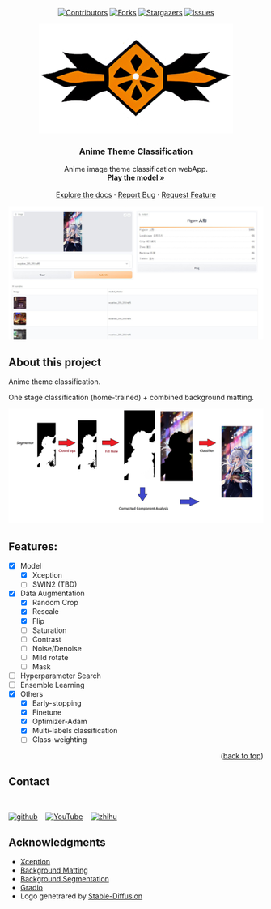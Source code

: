 
<a name="readme-top"></a>

<div align="center">

[![Contributors][contributors-shield]][contributors-url]
[![Forks][forks-shield]][forks-url]
[![Stargazers][stars-shield]][stars-url]
[![Issues][issues-shield]][issues-url]
</div>

<div align="center">
  <a href="https://github.com/dr413677671/Anime-image-classification">
    <img src="assets/logo.png" alt="Logo" width="384" height="216">
  </a>
</div>
<div align="center">
  <h3 align="center">Anime Theme Classification</h3>
  <p align="center">
    Anime image theme classification webApp.
    <br />
    <a href="https://huggingface.co/spaces/darkCat/Anime-image-classification"><strong>Play the model »</strong></a>
    <br />
    <br />
    <a href="https://github.com/dr413677671/Anime-image-classification/README.md">Explore the docs</a>
    ·
    <a href="https://github.com/dr413677671/Anime-image-classification/issues">Report Bug</a>
    ·
    <a href="https://github.com/dr413677671/Anime-image-classification/issues">Request Feature</a>
  </p>
</div>


<!-- ABOUT THE PROJECT -->

<div align=center>
<img src='./front.JPG'>
</div>

## About this project

Anime theme classification.

One stage classification (home-trained) + combined background matting.

<img src='./illustration_preview.png'>

## Features:

- [x] Model
    - [x] Xception
    - [ ] SWIN2 (TBD)
- [x] Data Augmentation
    - [x] Random Crop
    - [x] Rescale
    - [x] Flip
    - [ ] Saturation
    - [ ] Contrast
    - [ ] Noise/Denoise
    - [ ] Mild rotate
    - [ ] Mask
- [ ] Hyperparameter Search
- [ ] Ensemble Learning
- [x] Others
    - [x] Early-stopping
    - [x] Finetune
    - [x] Optimizer-Adam
    - [x] Multi-labels classification
    - [ ] Class-weighting

<p align="right">(<a href="#readme-top">back to top</a>)</p>

## Contact
<br>

[<img src='https://cdn.jsdelivr.net/npm/simple-icons@3.0.1/icons/github.svg' alt='github' margin='10px' height='40'>](https://github.com/https://github.com/dr413677671) &nbsp;&nbsp; [<img src='https://cdn.jsdelivr.net/npm/simple-icons@3.0.1/icons/youtube.svg' alt='YouTube' height='40'>](https://www.youtube.com/channel/https://www.youtube.com/@randuan9718/videos) &nbsp;&nbsp; [<img src='https://cdn.jsdelivr.net/npm/simple-icons@3.0.1/icons/zhihu.svg' alt='zhihu' height='40'>](https://www.zhihu.com/people/kumonoue) 

## Acknowledgments

* [Xception](https://www.tensorflow.org/api_docs/python/tf/keras/applications/xception/Xception)
* [Background Matting](https://github.com/PeterL1n/BackgroundMattingV2#model--weights)
* [Background Segmentation](https://github.com/nikhilroxtomar/Remove-Photo-Background-using-TensorFlow)
* [Gradio](https://github.com/gradio-app/gradio)
* Logo genetrared by <a href="https://github.com/CompVis/stable-diffusion">Stable-Diffusion</a>

[contributors-shield]: https://img.shields.io/github/contributors/dr413677671/Anime-image-classification.svg?style=for-the-badge
[contributors-url]: https://github.com/dr413677671/Anime-image-classification/graphs/contributors
[forks-shield]: https://img.shields.io/github/forks/dr413677671/Anime-image-classification.svg?style=for-the-badge
[forks-url]: https://github.com/dr413677671/Anime-image-classification/network/members
[stars-shield]: https://img.shields.io/github/stars/dr413677671/Anime-image-classification.svg?style=for-the-badge
[stars-url]: https://github.com/dr413677671/Anime-image-classification/stargazers
[issues-shield]: https://img.shields.io/github/issues/dr413677671/Anime-image-classification.svg?style=for-the-badge
[issues-url]: https://github.com/dr413677671/Anime-image-classification/issues

